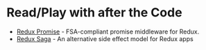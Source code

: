 # Read/Play with after the Code

* [Redux Promise](https://github.com/redux-utilities/redux-promise) - FSA-compliant promise middleware for Redux.
* [Redux Saga](https://github.com/redux-saga/redux-saga) - An alternative side effect model for Redux apps

